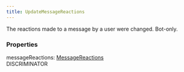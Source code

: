 ```yaml
---
title: UpdateMessageReactions
---
```


The reactions made to a message by a user were changed. Bot-only.

### Properties

<div class="flex flex-col gap-3"><div><div class="flex gap-2"><div class="font-mono"><span class="font-bold">messageReactions</span><span class="opacity-50">:</span> <a href="/types/messagereactions"  >MessageReactions</a></div><div class="flex items-center"><div class="bg-dbt px-1.5 rounded-md select-none text-fgt text-[10px]">DISCRIMINATOR</div></div></div></div></div>

